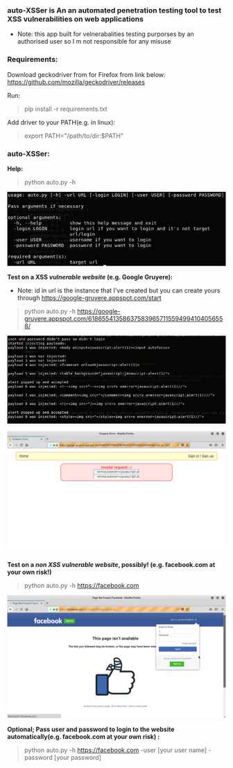 ### auto-XSSer is An an automated penetration testing tool to test XSS vulnerabilities on web applications
* Note: this app built for velnerabalities testing purporses by an authorised user so I m not responsible for any misuse

### Requirements:
Download geckodriver from for Firefox from link below:
https://github.com/mozilla/geckodriver/releases

Run:
>pip install -r requirements.txt


Add driver to your PATH(e.g. in linux):
>export PATH="/path/to/dir:$PATH"

### auto-XSSer:
**Help:**
>python auto.py -h

![Alt text](/images/auto-XSSer-help-command.png?raw=true "help command")

**Test on a XSS *vulnerable website* (e.g. Google Gruyere):**
* Note: id in url is the instance that I've created but you can create yours through https://google-gruyere.appspot.com/start

>python auto.py -h https://google-gruyere.appspot.com/618655413586375839657115594994104056558/

![Alt text](/images/auto-XSSer-Google-Gruyere-terminal.png?raw=true "Google Gruyere terminal")

![Alt text](/images/auto-XSSer-Google-Gruyere-Firefox.png?raw=true "auto XSSer Google Gruyere Firefox")

**Test on a *non XSS vulnerable website*, possibly! (e.g. facebook.com at your own risk!)**
>python auto.py -h https://facebook.com

![Alt text](/images/auto-XSSer-Facebook-Firefox.png?raw=true "auto XSSer Facebook Firefox")

**Optional; Pass user and password to login to the website automatically(e.g. facebook.com at your own risk) :**
>python auto.py -h https://facebook.com -user [your user name] -password [your password]